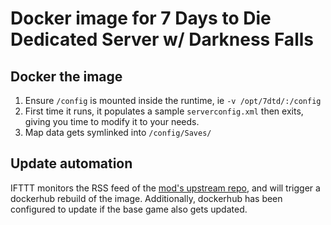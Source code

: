 # Docker image for 7 Days to Die Dedicated Server w/ Darkness Falls

## Docker the image
1. Ensure `/config` is mounted inside the runtime, ie `-v /opt/7dtd/:/config`
1. First time it runs, it populates a sample `serverconfig.xml` then exits,
  giving you time to modify it to your needs.
1. Map data gets symlinked into `/config/Saves/`

## Update automation
IFTTT monitors the RSS feed of the
 [mod's upstream repo](https://gitlab.com/KhaineGB/darknessfallsa19server),
 and will trigger a dockerhub rebuild of the image. Additionally, dockerhub
 has been configured to update if the base game also gets updated.